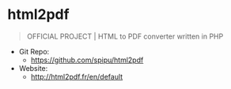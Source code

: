 # html2pdf

> OFFICIAL PROJECT | HTML to PDF converter written in PHP

- Git Repo:
  - https://github.com/spipu/html2pdf
- Website:
  - http://html2pdf.fr/en/default

